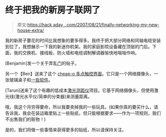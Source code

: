 # 终于把我的新房子联网了

> 原文:[https://hack aday . com/2007/08/21/finally-networking-my-new-house-extra/](https://hackaday.com/2007/08/21/finally-networking-my-new-house-extra/)

我的新房子要花的时间比我想象的要多得多。我终于把大部分网络和同轴电缆安装到位了，我想展示一下我的新迷你机架。我的家庭影院设备藏在顶层的门后。下面，我的交换机、接线板、防火墙和电缆调制解调器愉快地嗡嗡作响。

[Benjamin]发一个关于弄乱[门](http://www.blog.datasingularity.com/?p=26)的帖子。

另一个【Ben】送来了这个 [cheap-o 多点触控界面](http://www.instructables.com/id/E1UG5R4F5HVTEHU/?ALLSTEPS)。它只是一个网络摄像头，一张玻璃桌子和[一些软件](http://www.roborealm.com/)。

[Tarun]送来了这个有趣的低成本[激光测距仪](http://wiki.virtualcogs.com/tiki-view_blog.php?blogId=5)项目。它基于网络摄像头，但使用激光线(激光水平仪/简单的分束器)来测量距离。

哦，我这个月穷得要命，所以我要卖掉我的一些玩具。(如果你真的要买什么，请告诉我，我会在装运箱里贴上一些贴纸，但只能根据要求——作为一项规则，我们不出售我们的赃物！)

是的，我们将做一些事情来获得更多的贴纸，所以请保持关注。